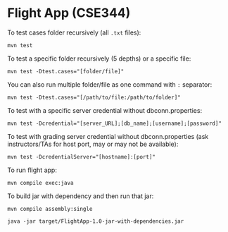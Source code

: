 # Flight App (CSE344)

To test cases folder recursively (all ``.txt`` files):

```
mvn test
```

To test a specific folder recursively (5 depths) or a specific file:

```
mvn test -Dtest.cases="[folder/file]"
```

You can also run multiple folder/file as one command with `:` separator:
```
mvn test -Dtest.cases="[/path/to/file:/path/to/folder]"
```

To test with a specific server credential without dbconn.properties:

```
mvn test -Dcredential="[server_URL];[db_name];[username];[password]"
```

To test with grading server credential without dbconn.properties (ask instructors/TAs for host port, may
or may not be available):

```
mvn test -DcredentialServer="[hostname]:[port]"
```

To run flight app:

```
mvn compile exec:java
```

To build jar with dependency and then run that jar:

```
mvn compile assembly:single

java -jar target/FlightApp-1.0-jar-with-dependencies.jar
```
